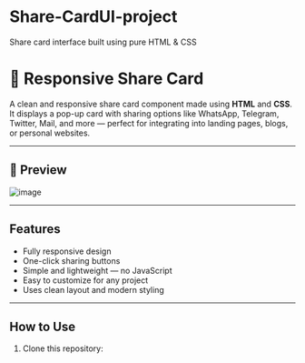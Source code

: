 # Share-CardUI-project
Share card interface built using pure HTML &amp; CSS

# 🔗 Responsive Share Card

A clean and responsive share card component made using **HTML** and **CSS**.  
It displays a pop-up card with sharing options like WhatsApp, Telegram, Twitter, Mail, and more — perfect for integrating into landing pages, blogs, or personal websites.

---

## 📸 Preview

![image](https://github.com/user-attachments/assets/bb3164ff-b8d1-4516-a663-6d74c45eb13c)



---

## Features

- Fully responsive design
- One-click sharing buttons
- Simple and lightweight — no JavaScript
- Easy to customize for any project
- Uses clean layout and modern styling

---

## How to Use

1. Clone this repository: 

